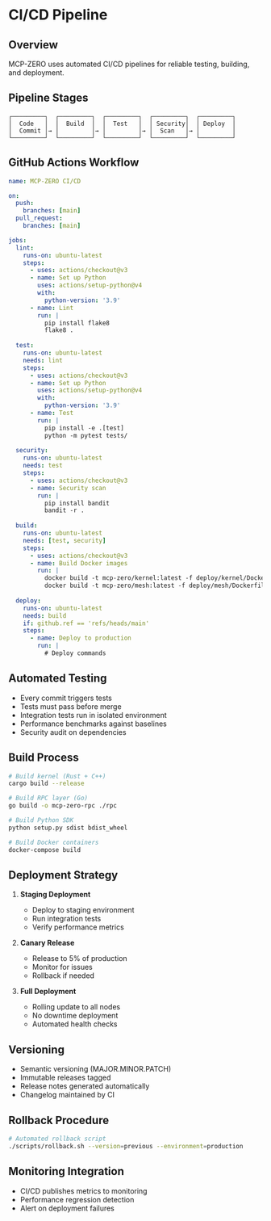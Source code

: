 # CI/CD Pipeline

## Overview

MCP-ZERO uses automated CI/CD pipelines for reliable testing, building, and deployment.

## Pipeline Stages

```
┌─────────┐  ┌─────────┐  ┌─────────┐  ┌─────────┐  ┌─────────┐
│  Code   │  │  Build  │  │  Test   │  │ Security│  │ Deploy  │
│  Commit │→ │         │→ │         │→ │  Scan   │→ │         │
└─────────┘  └─────────┘  └─────────┘  └─────────┘  └─────────┘
```

## GitHub Actions Workflow

```yaml
name: MCP-ZERO CI/CD

on:
  push:
    branches: [main]
  pull_request:
    branches: [main]

jobs:
  lint:
    runs-on: ubuntu-latest
    steps:
      - uses: actions/checkout@v3
      - name: Set up Python
        uses: actions/setup-python@v4
        with:
          python-version: '3.9'
      - name: Lint
        run: |
          pip install flake8
          flake8 .
  
  test:
    runs-on: ubuntu-latest
    needs: lint
    steps:
      - uses: actions/checkout@v3
      - name: Set up Python
        uses: actions/setup-python@v4
        with:
          python-version: '3.9'
      - name: Test
        run: |
          pip install -e .[test]
          python -m pytest tests/
  
  security:
    runs-on: ubuntu-latest
    needs: test
    steps:
      - uses: actions/checkout@v3
      - name: Security scan
        run: |
          pip install bandit
          bandit -r .
  
  build:
    runs-on: ubuntu-latest
    needs: [test, security]
    steps:
      - uses: actions/checkout@v3
      - name: Build Docker images
        run: |
          docker build -t mcp-zero/kernel:latest -f deploy/kernel/Dockerfile .
          docker build -t mcp-zero/mesh:latest -f deploy/mesh/Dockerfile .
  
  deploy:
    runs-on: ubuntu-latest
    needs: build
    if: github.ref == 'refs/heads/main'
    steps:
      - name: Deploy to production
        run: |
          # Deploy commands
```

## Automated Testing

- Every commit triggers tests
- Tests must pass before merge
- Integration tests run in isolated environment
- Performance benchmarks against baselines
- Security audit on dependencies

## Build Process

```bash
# Build kernel (Rust + C++)
cargo build --release

# Build RPC layer (Go)
go build -o mcp-zero-rpc ./rpc

# Build Python SDK
python setup.py sdist bdist_wheel

# Build Docker containers
docker-compose build
```

## Deployment Strategy

1. **Staging Deployment**
   - Deploy to staging environment
   - Run integration tests
   - Verify performance metrics

2. **Canary Release**
   - Release to 5% of production
   - Monitor for issues
   - Rollback if needed

3. **Full Deployment**
   - Rolling update to all nodes
   - No downtime deployment
   - Automated health checks

## Versioning

- Semantic versioning (MAJOR.MINOR.PATCH)
- Immutable releases tagged
- Release notes generated automatically
- Changelog maintained by CI

## Rollback Procedure

```bash
# Automated rollback script
./scripts/rollback.sh --version=previous --environment=production
```

## Monitoring Integration

- CI/CD publishes metrics to monitoring
- Performance regression detection
- Alert on deployment failures
